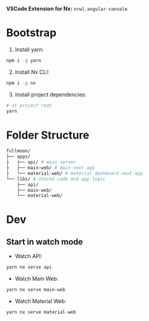 __VSCode Extension for Nx:__ `nrwl.angular-console`

# Bootstrap

1. Install yarn:

```bash
npm i -g yarn
```

2. Install Nx CLI:

```bash
npm i -g nx
```

3. Install project dependencies:

```bash
# at project root
yarn
```

# Folder Structure

```bash
fullmoon/
├── apps/
├   ├── api/ # main server
├   ├── main-web/ # main next app 
├   └── material-web/ # material dashboard next app
└── libs/ # shared code and app logic
    ├── api/
    ├── main-web/
    └── material-web/
```

# Dev

## Start in watch mode

- Watch API:

```bash
yarn nx serve api
```

- Watch Main Web:

```bash
yarn nx serve main-web
```

- Watch Material Web:

```bash
yarn nx serve material-web
```
